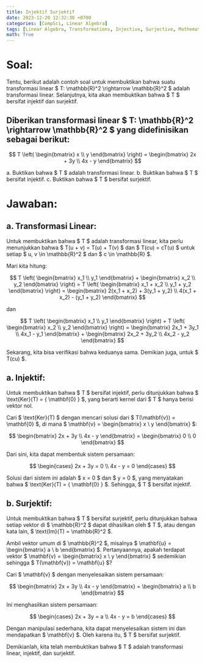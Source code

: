 ```yaml
---
title: Injektif Surjektif
date: 2023-12-20 12:32:30 +0700
categories: [CompSci, Linear Algebra]
tags: [Linear Algebra, Transformations, Injective, Surjective, Mathematics, Matrix, Vector Space, Kernel, Theorem Proof]
math: True
---
```


# Soal:

Tentu, berikut adalah contoh soal untuk membuktikan bahwa suatu transformasi linear $ T: \mathbb{R}^2 \rightarrow \mathbb{R}^2 $ adalah transformasi linear. Selanjutnya, kita akan membuktikan bahwa $ T $ bersifat injektif dan surjektif.

## Diberikan transformasi linear $ T: \mathbb{R}^2 \rightarrow \mathbb{R}^2 $ yang didefinisikan sebagai berikut:

$$ T \left( \begin{bmatrix} x \\ y \end{bmatrix} \right) = \begin{bmatrix} 2x + 3y \\ 4x - y \end{bmatrix} $$

a. Buktikan bahwa $ T $ adalah transformasi linear.
b. Buktikan bahwa $ T $ bersifat injektif.
c. Buktikan bahwa $ T $ bersifat surjektif.

# Jawaban:

## a. Transformasi Linear:

Untuk membuktikan bahwa $ T $ adalah transformasi linear, kita perlu menunjukkan bahwa $ T(u + v) = T(u) + T(v) $ dan $ T(cu) = cT(u) $ untuk setiap $ u, v \in \mathbb{R}^2 $ dan $ c \in \mathbb{R} $.

Mari kita hitung:

$$ T \left( \begin{bmatrix} x_1 \\ y_1 \end{bmatrix} + \begin{bmatrix} x_2 \\ y_2 \end{bmatrix} \right) = T \left( \begin{bmatrix} x_1 + x_2 \\ y_1 + y_2 \end{bmatrix} \right) = \begin{bmatrix} 2(x_1 + x_2) + 3(y_1 + y_2) \\ 4(x_1 + x_2) - (y_1 + y_2) \end{bmatrix} $$

dan

$$ T \left( \begin{bmatrix} x_1 \\ y_1 \end{bmatrix} \right) + T \left( \begin{bmatrix} x_2 \\ y_2 \end{bmatrix} \right) = \begin{bmatrix} 2x_1 + 3y_1 \\ 4x_1 - y_1 \end{bmatrix} + \begin{bmatrix} 2x_2 + 3y_2 \\ 4x_2 - y_2 \end{bmatrix} $$

Sekarang, kita bisa verifikasi bahwa keduanya sama. Demikian juga, untuk $ T(cu) $.

## a. Injektif:

Untuk membuktikan bahwa $ T $ bersifat injektif, perlu ditunjukkan bahwa $ \text{Ker}(T) = \{ \mathbf{0} \} $, yang berarti kernel dari $ T $ hanya berisi vektor nol.

Cari $ \text{Ker}(T) $ dengan mencari solusi dari $ T(\mathbf{v}) = \mathbf{0} $, di mana $ \mathbf{v} = \begin{bmatrix} x \\ y \end{bmatrix} $:

$$
\begin{bmatrix} 2x + 3y \\ 4x - y \end{bmatrix} = \begin{bmatrix} 0 \\ 0 \end{bmatrix}
$$

Dari sini, kita dapat membentuk sistem persamaan:

$$
\begin{cases} 2x + 3y = 0 \\ 4x - y = 0 \end{cases}
$$

Solusi dari sistem ini adalah $ x = 0 $ dan $ y = 0 $, yang menyatakan bahwa $ \text{Ker}(T) = \{ \mathbf{0} \} $. Sehingga, $ T $ bersifat injektif.

## b. Surjektif:

Untuk membuktikan bahwa $ T $ bersifat surjektif, perlu ditunjukkan bahwa setiap vektor di $ \mathbb{R}^2 $ dapat dihasilkan oleh $ T $, atau dengan kata lain, $ \text{Im}(T) = \mathbb{R}^2 $.
    
Ambil vektor umum di $ \mathbb{R}^2 $, misalnya $ \mathbf{u} = \begin{bmatrix} a \\ b \end{bmatrix} $. Pertanyaannya, apakah terdapat vektor $ \mathbf{v} = \begin{bmatrix} x \\ y \end{bmatrix} $ sedemikian sehingga $ T(\mathbf{v}) = \mathbf{u} $?

Cari $ \mathbf{v} $ dengan menyelesaikan sistem persamaan:

$$
\begin{bmatrix} 2x + 3y \\ 4x - y \end{bmatrix} = \begin{bmatrix} a \\ b \end{bmatrix}
$$

Ini menghasilkan sistem persamaan:

$$
\begin{cases} 2x + 3y = a \\ 4x - y = b \end{cases}
$$

Dengan manipulasi sederhana, kita dapat menyelesaikan sistem ini dan mendapatkan $ \mathbf{v} $. Oleh karena itu, $ T $ bersifat surjektif.

Demikianlah, kita telah membuktikan bahwa $ T $ adalah transformasi linear, injektif, dan surjektif.
